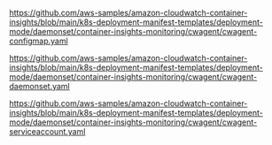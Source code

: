 

https://github.com/aws-samples/amazon-cloudwatch-container-insights/blob/main/k8s-deployment-manifest-templates/deployment-mode/daemonset/container-insights-monitoring/cwagent/cwagent-configmap.yaml

https://github.com/aws-samples/amazon-cloudwatch-container-insights/blob/main/k8s-deployment-manifest-templates/deployment-mode/daemonset/container-insights-monitoring/cwagent/cwagent-daemonset.yaml

https://github.com/aws-samples/amazon-cloudwatch-container-insights/blob/main/k8s-deployment-manifest-templates/deployment-mode/daemonset/container-insights-monitoring/cwagent/cwagent-serviceaccount.yaml
